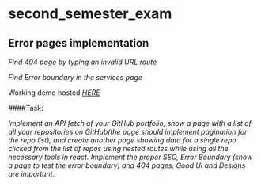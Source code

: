 # second_semester_exam

## Error pages implementation

*Find 404 page by typing an invalid URL route*

*Find Error boundary in the services page*


Working demo hosted *[HERE](https://annietah-repos.netlify.app)*


####Task:

*Implement an API fetch of your GitHub portfolio, show a page with a list of all your repositories on GitHub(the page should implement pagination for the repo list), and create another page showing data for a single repo clicked from the list of repos using nested routes while using all the necessary tools in react. Implement the proper SEO, Error Boundary (show a page to test the error boundary) and 404 pages. Good UI and Designs are important*. 
